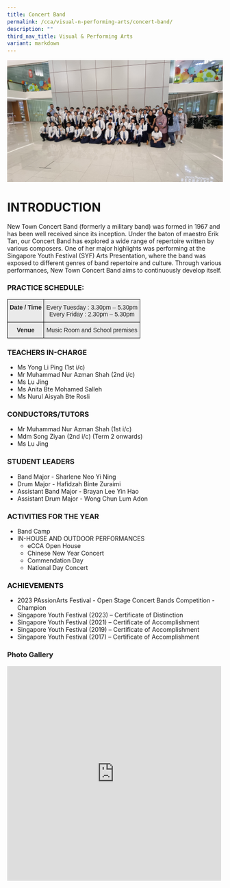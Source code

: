 ```yaml
---
title: Concert Band
permalink: /cca/visual-n-performing-arts/concert-band/
description: ""
third_nav_title: Visual & Performing Arts
variant: markdown
---
```

![Band Group Photo](/images/band%20group%20photo.jpg)
# INTRODUCTION

New Town Concert Band (formerly a military band) was formed in 1967 and has been well received since its inception. Under the baton of maestro Erik Tan, our Concert Band has explored a wide range of repertoire written by various composers. One of her major highlights was performing at the Singapore Youth Festival (SYF) Arts Presentation, where the band was exposed to different genres of band repertoire and culture. Through various performances, New Town Concert Band aims to continuously develop itself.
 
### PRACTICE SCHEDULE:

<style type="text/css">
.tg  {border-collapse:collapse;border-spacing:0;}
.tg td{border-color:black;border-style:solid;border-width:1px;font-family:Arial, sans-serif;font-size:14px;
  overflow:hidden;padding:10px 5px;word-break:normal;}
.tg th{border-color:black;border-style:solid;border-width:1px;font-family:Arial, sans-serif;font-size:14px;
  font-weight:normal;overflow:hidden;padding:10px 5px;word-break:normal;}
.tg .tg-n4qt{background-color:#EAEAEA;color:#222;font-weight:bold;text-align:center;vertical-align:top}
.tg .tg-ii8k{background-color:#EAEAEA;color:#222;text-align:center;vertical-align:top}
</style>
<table class="tg">
<thead>
  <tr>
    <th class="tg-n4qt">Date / Time</th>
    <th class="tg-ii8k">Every Tuesday : 3.30pm – 5.30pm<br>Every Friday : 2.30pm – 5.30pm</th>
  </tr>
</thead>
<tbody>
  <tr>
    <td class="tg-n4qt"> Venue</td>
    <td class="tg-ii8k">Music Room and School premises</td>
  </tr>
</tbody>
</table>

### TEACHERS IN-CHARGE

*   Ms Yong Li Ping (1st i/c)
*   Mr Muhammad Nur Azman Shah (2nd i/c)
*   Ms Lu Jing
*   Ms Anita Bte Mohamed Salleh
*   Ms Nurul Aisyah Bte Rosli

### CONDUCTORS/TUTORS

*   Mr Muhammad Nur Azman Shah (1st i/c)
*   Mdm Song Ziyan (2nd i/c) (Term 2 onwards)
*   Ms Lu Jing

### STUDENT LEADERS
*   Band Major -&nbsp;Sharlene Neo Yi Ning
*   Drum Major - Hafidzah Binte Zuraimi     
*   Assistant Band Major - Brayan Lee Yin Hao  
*   Assistant Drum Major - Wong Chun Lum Adon


### ACTIVITIES FOR THE YEAR

* Band Camp
* IN-HOUSE AND OUTDOOR PERFORMANCES
	* eCCA Open House
	* Chinese New Year Concert
	* Commendation Day
	* National Day Concert

### ACHIEVEMENTS

* 2023 PAssionArts Festival - Open Stage Concert Bands Competition - Champion
* Singapore Youth Festival (2023) – Certificate of Distinction
* Singapore Youth Festival (2021) – Certificate of Accomplishment
* Singapore Youth Festival (2019) – Certificate of Accomplishment
* Singapore Youth Festival (2017) – Certificate of Accomplishment

### Photo Gallery

<iframe allowfullscreen="true" height="500" width="500" frameborder="0" src="https://docs.google.com/presentation/d/e/2PACX-1vRDUvo2lCOwafTBdVmDyfis7cURu5UG68W-fsI-RYin5zXcA4zIfV5adld9KNwNBEbgQNVglDouNXdn/embed?start=true&amp;loop=true&amp;delayms=3000"></iframe>